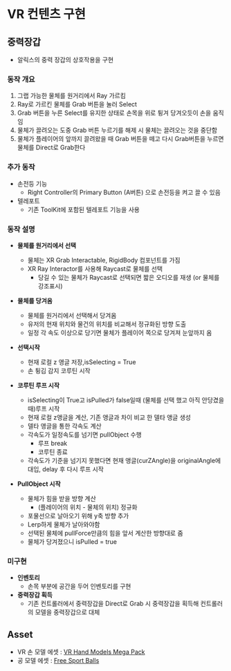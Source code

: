 # VR 컨텐츠 구현

## 중력장갑
- 알릭스의 중력 장갑의 상호작용을 구현

### 동작 개요
1. 그랩 가능한 물체를 원거리에서 Ray 가르킴
2. Ray로 가르킨 물체를 Grab 버튼을 눌러 Select
3. Grab 버튼을 누른 Select를 유지한 상태로 손목을 위로 튕겨 당겨오듯이 손을 움직임
4. 물체가 끌려오는 도중 Grab 버튼 누르기를 해제 시 물체는 끌려오는 것을 중단함
5. 물체가 플레이어의 앞까지 끌려왔을 때 Grab 버튼을 떼고 다시 Grab버튼을 누르면 물체를 Direct로 Grab한다

### 추가 동작
- 손전등 기능
  - Right Controller의 Primary Button (A버튼) 으로 손전등을 켜고 끌 수 있음
- 텔레포트
  - 기존 ToolKit에 포함된 텔레포트 기능을 사용

### 동작 설명

- **물체를 원거리에서 선택**
  - 물체는  XR Grab Interactable, RigidBody 컴포넌트를 가짐
  - XR Ray Interactor를 사용해 Raycast로 물체를 선택
    - 당길 수 있는 물체가 Raycast로 선택되면 짧은 오디오를 재생 (or 물체를 강조표시)

- **물체를 당겨옴**
  - 물체를 원거리에서 선택해서 당겨옴
  - 유저의 현재 위치와 물건의 위치를 비교해서 정규화된 방향 도출
  - 일정 각 속도 이상으로 당기면 물체가 플레이어 쪽으로 당겨져 눈앞까지 옴

- **선택시작**
  - 현재 로컬 z 앵글 저장,isSelecting = True
  - 손 튕김 감지 코루틴 시작

- **코루틴 루프 시작**
  - isSelecting이 True고 isPulled가 false일때 (물체를 선택 했고 아직 안당겼을때)루프 시작
  - 현재 로컬 z앵글을 계산, 기존 앵글과 차이 비교 한 델타 앵글 생성
  - 델타 앵글을 통한 각속도 계산
  - 각속도가 일정속도를 넘기면 pullObject 수행
    - 루프 break
    - 코루틴 종료
  - 각속도가 기준을 넘기지 못했다면 현재 앵글(curZAngle)을 originalAngle에 대입, delay 후 다시 루프 시작

- **PullObject 시작**
  - 물체가 힘을 받을 방향 계산
    - (플레이어의 위치 - 물체의 위치) 정규화
  - 포물선으로 날아오기 위해 y축 방향 추가
  - Lerp하게 물체가 날아와야함
  - 선택된 물체에 pullForce만큼의 힘을 앞서 계산한 방향대로 줌
  - 물체가 당겨졌으니 isPulled = true

### 미구현
- **인벤토리**
  - 손목 부분에 공간을 두어 인벤토리를 구현
- **중력장갑 획득**
  - 기존 컨트롤러에서 중력장갑을 Direct로 Grab 시 중력장갑을 획득해 컨트롤러의 모델을 중력장갑으로 대체



## Asset
- VR 손 모델 에셋 : [VR Hand Models Mega Pack](https://assetstore.unity.com/packages/3d/characters/humanoids/vr-hand-models-mega-pack-handy-hands-left-right-200607)
- 공 모델 에셋 : [Free Sport Balls]( https://assetstore.unity.com/packages/3d/props/free-sport-balls-293937)

<!--
## memo
애니메이트 모델로 넣어줌
ray로 잡았을때는 안움직이고 Direct Interator로 잡았을 때에만 움직이도록 해야함

focus - 조준당했을때
hover - 상호작용 범위에 들어왔을때
select - grab 같은 컨트롤러로 상호작용을 시작할 때 
Track Position과 Track Rotation, Throw on Detach를 꺼주면 grab 했을때 움직이지 않도록 해 줄 수 있음

물체를 당기는 트리거
ray 로 선택
throw 참조 어려움
grab을 한 ray 위치와 그랩
거 속 시
그랩버튼을 누르고 있어도 당기는 동작은 시행됨
중력장갑이 다른 객체로 있다가 direct로 집으면 컨트롤러의 모델을 장갑으로 바꾼다?
본인 좌표 기준으로 z축 각속도를 계산하면 됨
-->

